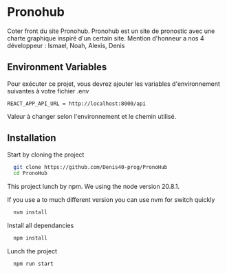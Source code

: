 
# Pronohub

Coter front du site Pronohub. Pronohub est un site de pronostic avec une charte graphique inspiré d'un certain site. 
Mention d'honneur a nos 4 développeur : Ismael, Noah, Alexis, Denis 


## Environment Variables

Pour exécuter ce projet, vous devrez ajouter les variables d'environnement suivantes à votre fichier .env

`REACT_APP_API_URL = http://localhost:8000/api`

Valeur à changer selon l'environnement et le chemin utilisé.


## Installation

Start by cloning the project
```bash
  git clone https://github.com/Denis40-prog/PronoHub
  cd PronoHub
```

This project lunch by npm.
We using the node version 20.8.1.

If you use a to much different version you can use nvm for switch quickly
```bash
  nvm install
```

Install all dependancies
```bash
  npm install
```

Lunch the project
```bash
  npm run start
```
